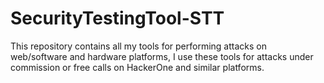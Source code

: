# SecurityTestingTool-STT
This repository contains all my tools for performing attacks on web/software and hardware platforms, I use these tools for attacks under commission or free calls on HackerOne and similar platforms.
